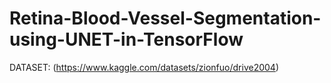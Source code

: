 # Retina-Blood-Vessel-Segmentation-using-UNET-in-TensorFlow

DATASET: (https://www.kaggle.com/datasets/zionfuo/drive2004)
